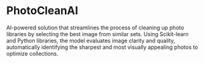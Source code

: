# PhotoCleanAI
AI-powered solution that streamlines the process of cleaning up photo libraries by selecting the best image from similar sets. Using Scikit-learn and Python libraries, the model evaluates image clarity and quality, automatically identifying the sharpest and most visually appealing photos to optimize collections.
